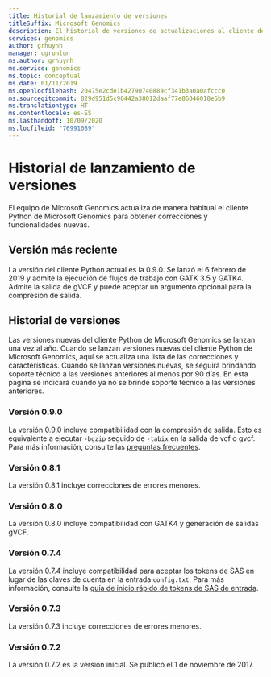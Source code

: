 ```yaml
---
title: Historial de lanzamiento de versiones
titleSuffix: Microsoft Genomics
description: El historial de versiones de actualizaciones al cliente de Python de Microsoft Genomics para obtener correcciones y funcionalidades nuevas.
services: genomics
author: grhuynh
manager: cgronlun
ms.author: grhuynh
ms.service: genomics
ms.topic: conceptual
ms.date: 01/11/2019
ms.openlocfilehash: 20475e2cde1b42790740889cf341b3a0a0afccc0
ms.sourcegitcommit: 829d951d5c90442a38012daaf77e86046018e5b9
ms.translationtype: HT
ms.contentlocale: es-ES
ms.lasthandoff: 10/09/2020
ms.locfileid: "76991089"
---
```

# <a name="version-release-history"></a>Historial de lanzamiento de versiones
El equipo de Microsoft Genomics actualiza de manera habitual el cliente Python de Microsoft Genomics para obtener correcciones y funcionalidades nuevas. 

## <a name="latest-release"></a>Versión más reciente
La versión del cliente Python actual es la 0.9.0. Se lanzó el 6 febrero de 2019 y admite la ejecución de flujos de trabajo con GATK 3.5 y GATK4. Admite la salida de gVCF y puede aceptar un argumento opcional para la compresión de salida.


## <a name="release-history"></a>Historial de versiones 
Las versiones nuevas del cliente Python de Microsoft Genomics se lanzan una vez al año. Cuando se lanzan versiones nuevas del cliente Python de Microsoft Genomics, aquí se actualiza una lista de las correcciones y características. Cuando se lanzan versiones nuevas, se seguirá brindando soporte técnico a las versiones anteriores al menos por 90 días. En esta página se indicará cuando ya no se brinde soporte técnico a las versiones anteriores. 

### <a name="version-090"></a>Versión 0.9.0
La versión 0.9.0 incluye compatibilidad con la compresión de salida. Esto es equivalente a ejecutar `-bgzip` seguido de `-tabix` en la salida de vcf o gvcf. Para más información, consulte las [preguntas frecuentes](frequently-asked-questions-genomics.md). 

### <a name="version-081"></a>Versión 0.8.1
La versión 0.8.1 incluye correcciones de errores menores.  

### <a name="version-080"></a>Versión 0.8.0
La versión 0.8.0 incluye compatibilidad con GATK4 y generación de salidas gVCF.  

### <a name="version-074"></a>Versión 0.7.4
La versión 0.7.4 incluye compatibilidad para aceptar los tokens de SAS en lugar de las claves de cuenta en la entrada `config.txt`. Para más información, consulte la [guía de inicio rápido de tokens de SAS de entrada](quickstart-input-sas.md). 

### <a name="version-073"></a>Versión 0.7.3
La versión 0.7.3 incluye correcciones de errores menores.

### <a name="version-072"></a>Versión 0.7.2
La versión 0.7.2 es la versión inicial. Se publicó el 1 de noviembre de 2017.
